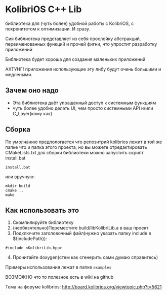 # KolibriOS C++ Lib


библиотека для (чуть более) удобной работы с KolibriOS, с похренитетом к оптимизации. И сразу.

Сия библиотека представляет из себя прослойку абстракций, переименованных функций и прочей фигни, что упростит разработку приложений

Библиотека будет хороша для создания маленьких приложений

АХТУНГ! приложения использующие эту либу будут очень большими и медлеными.

## Зачем оно надо

+ Эта библиотека даёт упращенный доступ к системным функциям
+ чуть более удобно делать UI, чем просто системными API и/или C_Layer(кому как)

## Сборка

По умолчанию предпологается что репозитрий kolibrios лежит в той же папке что и папка этого проекта, но вы можете отредактировать CMakeLists.txt
для сборки библиотеки можно запустить скрипт install.bat
```
install.bat
```
или вручную:
```
mkdir build
cmake ..
make
```


## Как использовать это


1. Скомпилируйте библиотеку
2. (необязятельно)Переместите build/libKolibriLib.a в ваш проект
3. Подключите заголовочный файл(нужно указать папку include в ${includePath}):
```
#include <KolibriLib.hpp>
```
4. Прочитайте doxygen(стем как сгенерить сами думаю справитесь)

Примеры использования лежат в папке `examples`

ВОЗМОЖНО что то полезное есть в wiki на github

Тема на форуме kolibrios: http://board.kolibrios.org/viewtopic.php?t=5621
